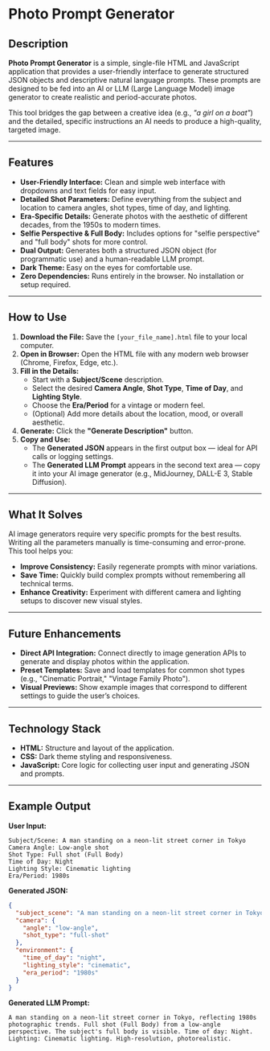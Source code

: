 # Photo Prompt Generator

## Description

**Photo Prompt Generator** is a simple, single-file HTML and JavaScript application that provides a user-friendly interface to generate structured JSON objects and descriptive natural language prompts. These prompts are designed to be fed into an AI or LLM (Large Language Model) image generator to create realistic and period-accurate photos.

This tool bridges the gap between a creative idea (e.g., *"a girl on a boat"*) and the detailed, specific instructions an AI needs to produce a high-quality, targeted image.

---

## Features

- **User-Friendly Interface:** Clean and simple web interface with dropdowns and text fields for easy input.  
- **Detailed Shot Parameters:** Define everything from the subject and location to camera angles, shot types, time of day, and lighting.  
- **Era-Specific Details:** Generate photos with the aesthetic of different decades, from the 1950s to modern times.  
- **Selfie Perspective & Full Body:** Includes options for "selfie perspective" and "full body" shots for more control.  
- **Dual Output:** Generates both a structured JSON object (for programmatic use) and a human-readable LLM prompt.  
- **Dark Theme:** Easy on the eyes for comfortable use.  
- **Zero Dependencies:** Runs entirely in the browser. No installation or setup required.  

---

## How to Use

1. **Download the File:** Save the `[your_file_name].html` file to your local computer.  
2. **Open in Browser:** Open the HTML file with any modern web browser (Chrome, Firefox, Edge, etc.).  
3. **Fill in the Details:**  
   - Start with a **Subject/Scene** description.  
   - Select the desired **Camera Angle**, **Shot Type**, **Time of Day**, and **Lighting Style**.  
   - Choose the **Era/Period** for a vintage or modern feel.  
   - (Optional) Add more details about the location, mood, or overall aesthetic.  
4. **Generate:** Click the **"Generate Description"** button.  
5. **Copy and Use:**  
   - The **Generated JSON** appears in the first output box — ideal for API calls or logging settings.  
   - The **Generated LLM Prompt** appears in the second text area — copy it into your AI image generator (e.g., MidJourney, DALL-E 3, Stable Diffusion).  

---

## What It Solves

AI image generators require very specific prompts for the best results. Writing all the parameters manually is time-consuming and error-prone. This tool helps you:

- **Improve Consistency:** Easily regenerate prompts with minor variations.  
- **Save Time:** Quickly build complex prompts without remembering all technical terms.  
- **Enhance Creativity:** Experiment with different camera and lighting setups to discover new visual styles.  

---

## Future Enhancements

- **Direct API Integration:** Connect directly to image generation APIs to generate and display photos within the application.  
- **Preset Templates:** Save and load templates for common shot types (e.g., "Cinematic Portrait," "Vintage Family Photo").  
- **Visual Previews:** Show example images that correspond to different settings to guide the user’s choices.  

---

## Technology Stack

- **HTML:** Structure and layout of the application.  
- **CSS:** Dark theme styling and responsiveness.  
- **JavaScript:** Core logic for collecting user input and generating JSON and prompts.  

---

## Example Output

**User Input:**

```text
Subject/Scene: A man standing on a neon-lit street corner in Tokyo
Camera Angle: Low-angle shot
Shot Type: Full shot (Full Body)
Time of Day: Night
Lighting Style: Cinematic lighting
Era/Period: 1980s
````

**Generated JSON:**

```json
{
  "subject_scene": "A man standing on a neon-lit street corner in Tokyo",
  "camera": {
    "angle": "low-angle",
    "shot_type": "full-shot"
  },
  "environment": {
    "time_of_day": "night",
    "lighting_style": "cinematic",
    "era_period": "1980s"
  }
}
```

**Generated LLM Prompt:**

```
A man standing on a neon-lit street corner in Tokyo, reflecting 1980s photographic trends. Full shot (Full Body) from a low-angle perspective. The subject's full body is visible. Time of day: Night. Lighting: Cinematic lighting. High-resolution, photorealistic.
```

